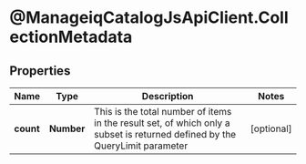 # @ManageiqCatalogJsApiClient.CollectionMetadata

## Properties
Name | Type | Description | Notes
------------ | ------------- | ------------- | -------------
**count** | **Number** | This is the total number of items in the result set, of which only a subset is returned defined by the QueryLimit parameter | [optional] 


